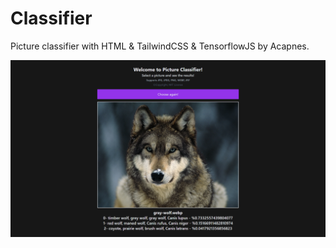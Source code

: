 # Classifier

Picture classifier with HTML & TailwindCSS & TensorflowJS by Acapnes.

![](previvew/results.png)
